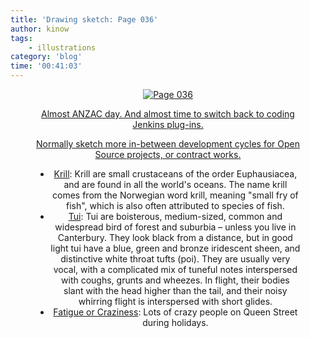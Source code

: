 ```yaml
---
title: 'Drawing sketch: Page 036'
author: kinow
tags:
    - illustrations
category: 'blog'
time: '00:41:03'
---
```


<div class='row'>
<div class="ui container" style='text-align: center;'>
<figure>
<a href="/assets/posts{{page.path | remove: ".md" | remove: "_posts" }}/sketch-book-036.png" rel="prettyPhoto" class="thumbnail" title="Page 036">
<img class="ui fluid image" src="/assets/posts{{page.path | remove: ".md" | remove: "_posts" }}/sketch-book-036.png" alt="Page 036" />


Almost ANZAC day. And almost time to switch back to coding Jenkins plug-ins.

Normally sketch more in-between development cycles for Open Source projects, or
contract works.

* [Krill](http://animals.nationalgeographic.com/animals/invertebrates/krill/): Krill are small crustaceans of the order Euphausiacea, and are found in all the world's oceans. The name krill comes from the Norwegian word krill, meaning "small fry of fish", which is also often attributed to species of fish.
* [Tui](http://nzbirdsonline.org.nz/species/tui): Tui are boisterous, medium-sized, common and widespread bird of forest and suburbia – unless you live in Canterbury. They look black from a distance, but in good light tui have a blue, green and bronze iridescent sheen, and distinctive white throat tufts (poi). They are usually very vocal, with a complicated mix of tuneful notes interspersed with coughs, grunts and wheezes. In flight, their bodies slant with the head higher than the tail, and their noisy whirring flight is interspersed with short glides.
* [Fatigue or Craziness](http://www.goodreads.com/quotes/209171-at-bottom-you-see-we-are-not-homo-sapiens-as): Lots of crazy people on Queen Street during holidays.
